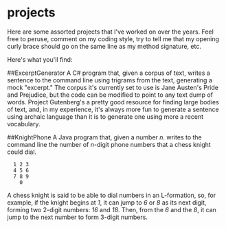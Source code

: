 # projects

Here are some assorted projects that I've worked on over the years. Feel free to peruse, comment on my coding style, try to tell me that my opening curly brace should go on the same line as my method signature, etc.

Here's what you'll find:

##ExcerptGenerator
A C# program that, given a corpus of text, writes a sentence to the command line using trigrams from the text, generating a mock "excerpt." The corpus it's currently set to use is Jane Austen's Pride and Prejudice, but the code can be modified to point to any text dump of words. Project Gutenberg's a pretty good resource for finding large bodies of text, and, in my experience, it's always more fun to generate a sentence using archaic language than it is to generate one using more a recent vocabulary.

##KnightPhone
A Java program that, given a number _n_. writes to the command line the number of _n_-digit phone numbers that a chess knight could dial.
```
  1 2 3
  4 5 6
  7 8 9
    0
```
A chess knight is said to be able to dial numbers in an L-formation, so, for example, if the knight begins at _1_, it can jump to _6_ or _8_ as its next digit, forming two 2-digit numbers: _16_ and _18_. Then, from the _6_ and the _8_, it can jump to the next number to form 3-digit numbers.
